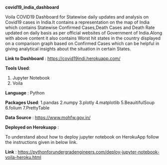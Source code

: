 **covid19_india_dashboard**

Voila COVID19 Dashboard for Statewise daily updates and analysis on Covid19 cases in India.It contains a representation on the map of India which contains Statewise Confirmed Cases,Death Cases and Death Rate updated on daily basis as per official websites of Government of India.Along with above content it also contains Worst hit states in the country displayed on a comparison graph based on Confirmed Cases which can be helpful in giving analytical insights about the situation in certain States.

**Link to Dashboard** : https://covid19indi.herokuapp.com/

**Tools Used**:
1. Jupyter Notebook
2. Voila 

**Language** :
Python

**Packages Used**:
1.pandas
2.numpy
3.plotly
4.matplotlib
5.BeauitifulSoup
6.folium
7.PrettyTable

**Data Source** : https://www.mohfw.gov.in/

**Deployed on Herokuapp** : 

To understand about how to deploy jupyter notebook on HerokuApp follow the instructions given in below link.

**Link** : https://pythonforundergradengineers.com/deploy-jupyter-notebook-voila-heroku.html


